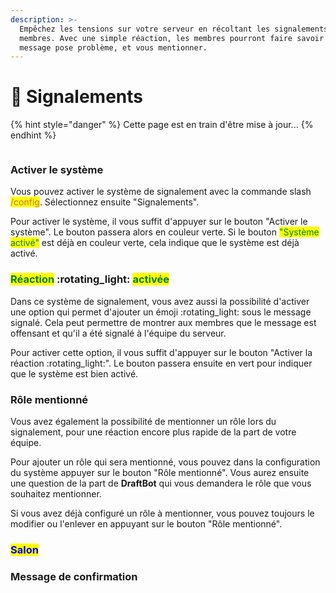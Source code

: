 ```yaml
---
description: >-
  Empêchez les tensions sur votre serveur en récoltant les signalements de vos
  membres. Avec une simple réaction, les membres pourront faire savoir qu'un
  message pose problème, et vous mentionner.
---
```


# 🚨 Signalements

{% hint style="danger" %}
Cette page est en train d'être mise à jour...
{% endhint %}

<figure><img src="../../.gitbook/assets/Signalements.png" alt=""><figcaption></figcaption></figure>

### Activer le système

Vous pouvez activer le système de signalement avec la commande slash <mark style="color: #cd6e57;">/config</mark>. Sélectionnez ensuite "Signalements".

Pour activer le système, il vous suffit d'appuyer sur le bouton "Activer le système". Le bouton passera alors en couleur verte. Si le bouton <mark style="color:green;">"Système activé"</mark> est déjà en couleur verte, cela indique que le système est déjà activé.

### <mark style="color:green;">Réaction</mark> :rotating\_light: <mark style="color:green;">activée</mark>

Dans ce système de signalement, vous avez aussi la possibilité d'activer une option qui permet d'ajouter un émoji :rotating\_light: sous le message signalé. Cela peut permettre de montrer aux membres que le message est offensant et qu'il a été signalé à l'équipe du serveur.

Pour activer cette option, il vous suffit d'appuyer sur le bouton "Activer la réaction :rotating\_light:". Le bouton passera ensuite en vert pour indiquer que le système est bien activé.

### Rôle mentionné

Vous avez également la possibilité de mentionner un rôle lors du signalement, pour une réaction encore plus rapide de la part de votre équipe.

Pour ajouter un rôle qui sera mentionné, vous pouvez dans la configuration du système appuyer sur le bouton "Rôle mentionné". Vous aurez ensuite une question de la part de **DraftBot** qui vous demandera le rôle que vous souhaitez mentionner.

Si vous avez déjà configuré un rôle à mentionner, vous pouvez toujours le modifier ou l'enlever en appuyant sur le bouton "Rôle mentionné".

### <mark style="color:blue;">Salon</mark>

### Message de confirmation

